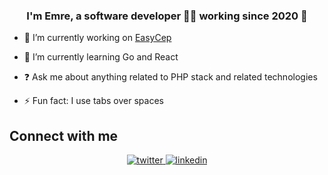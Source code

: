 ### <div align="center">I'm Emre, a software developer 👨‍💻 working since 2020 🚀</div>  
  

- 🔭 I’m currently working on [EasyCep](https://easycep.com)
  

- 🌱 I’m currently learning Go and React
  

- ❓ Ask me about anything related to PHP stack and related technologies
  

- ⚡ Fun fact: I use tabs over spaces


## Connect with me  
<div align="center">
<a href="https://twitter.com/emrebdev" target="_blank">
<img src=https://img.shields.io/badge/twitter-%2300acee.svg?&style=for-the-badge&logo=twitter&logoColor=white alt=twitter style="margin-bottom: 5px;" />
</a>
<a href="https://linkedin.com/in/emrebbozkurt" target="_blank">
<img src=https://img.shields.io/badge/linkedin-%231E77B5.svg?&style=for-the-badge&logo=linkedin&logoColor=white alt=linkedin style="margin-bottom: 5px;" />
</a>
</div>  
